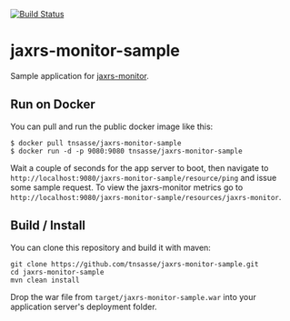 [![Build Status](https://travis-ci.org/tnsasse/jaxrs-monitor-sample.svg?branch=master)](https://travis-ci.org/tnsasse/jaxrs-monitor-sample)

# jaxrs-monitor-sample
Sample application for [jaxrs-monitor](https://github.com/tnsasse/jaxrs-monitor).

## Run on Docker
You can pull and run the public docker image like this:

    $ docker pull tnsasse/jaxrs-monitor-sample
    $ docker run -d -p 9080:9080 tnsasse/jaxrs-monitor-sample

Wait a couple of seconds for the app server to boot, then navigate to `http://localhost:9080/jaxrs-monitor-sample/resource/ping` and issue
some sample request. To view the jaxrs-monitor metrics go to `http://localhost:9080/jaxrs-monitor-sample/resources/jaxrs-monitor`.

## Build / Install
You can clone this repository and build it with maven:

    git clone https://github.com/tnsasse/jaxrs-monitor-sample.git
    cd jaxrs-monitor-sample
    mvn clean install

Drop the war file from `target/jaxrs-monitor-sample.war` into your application
server's deployment folder.